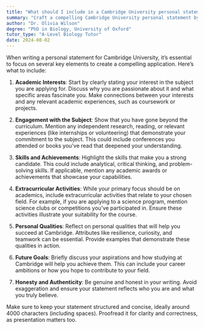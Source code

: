 ```yaml
---
title: "What should I include in a Cambridge University personal statement?"
summary: "Craft a compelling Cambridge University personal statement by highlighting academic interests, engagement, skills, extracurriculars, personal qualities, and future goals."
author: "Dr. Olivia Wilson"
degree: "PhD in Biology, University of Oxford"
tutor_type: "A-Level Biology Tutor"
date: 2024-08-02
---
```


When writing a personal statement for Cambridge University, it’s essential to focus on several key elements to create a compelling application. Here’s what to include:

1. **Academic Interests**: Start by clearly stating your interest in the subject you are applying for. Discuss why you are passionate about it and what specific areas fascinate you. Make connections between your interests and any relevant academic experiences, such as coursework or projects.

2. **Engagement with the Subject**: Show that you have gone beyond the curriculum. Mention any independent research, reading, or relevant experiences (like internships or volunteering) that demonstrate your commitment to the subject. This could include conferences you attended or books you've read that deepened your understanding.

3. **Skills and Achievements**: Highlight the skills that make you a strong candidate. This could include analytical, critical thinking, and problem-solving skills. If applicable, mention any academic awards or achievements that showcase your capabilities.

4. **Extracurricular Activities**: While your primary focus should be on academics, include extracurricular activities that relate to your chosen field. For example, if you are applying to a science program, mention science clubs or competitions you’ve participated in. Ensure these activities illustrate your suitability for the course.

5. **Personal Qualities**: Reflect on personal qualities that will help you succeed at Cambridge. Attributes like resilience, curiosity, and teamwork can be essential. Provide examples that demonstrate these qualities in action.

6. **Future Goals**: Briefly discuss your aspirations and how studying at Cambridge will help you achieve them. This can include your career ambitions or how you hope to contribute to your field.

7. **Honesty and Authenticity**: Be genuine and honest in your writing. Avoid exaggeration and ensure your statement reflects who you are and what you truly believe.

Make sure to keep your statement structured and concise, ideally around 4000 characters (including spaces). Proofread it for clarity and correctness, as presentation matters too.
    
